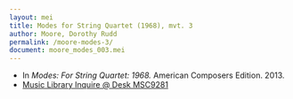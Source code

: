```yaml
---
layout: mei
title: Modes for String Quartet (1968), mvt. 3
author: Moore, Dorothy Rudd
permalink: /moore-modes-3/
document: moore_modes_003.mei
---
```


- In *Modes: For String Quartet: 1968.* American Composers Edition. 2013.
- <a href="https://tufts-primo.hosted.exlibrisgroup.com/permalink/f/bnf7qa/01TUN_ALMA21285436700003851" target="_blank">Music Library Inquire @ Desk MSC9281</a>
